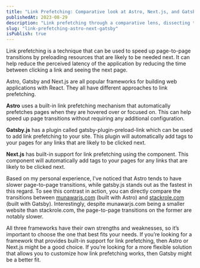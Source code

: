 ```yaml
---
title: "Link Prefetching: Comparative look at Astro, Next.js, and Gatsby.js"
publishedAt: 2023-08-29
description: "Link prefetching through a comparative lens, dissecting the unique approaches of Astro, Next.js, and Gatsby.js. Delve into the mechanisms that drive faster navigation and improved user experience in different frameworks."
slug: "link-prefetching-astro-next-gatsby"
isPublish: true
---
```


Link prefetching is a technique that can be used to speed up page-to-page transitions by preloading resources that are likely to be needed next. It can help reduce the perceived latency of the application by reducing the time between clicking a link and seeing the next page.

Astro, Gatsby and Next.js are all popular frameworks for building web applications with React. They all have different approaches to link prefetching.

**Astro** uses a built-in link prefetching mechanism that automatically prefetches pages when they are hovered over or focused on. This can help speed up page transitions without requiring any additional configuration.

**Gatsby.js** has a plugin called gatsby-plugin-preload-link which can be used to add link prefetching to your site. This plugin will automatically add <link rel="preload"> tags to your pages for any links that are likely to be clicked next.

**Next.js** has built-in support for link prefetching using the <Link> component. This component will automatically add <link rel="prefetch"> tags to your pages for any links that are likely to be clicked next.

Based on my personal experience, I've noticed that Astro tends to have slower page-to-page transitions, while gatsby.js stands out as the fastest in this regard. To see this contrast in action, you can directly compare the transitions between [munawarjs.com](https://munawarjs.com) (built with Astro) and [stackrole.com](https://stackrole.com) (built with Gatsby). Interestingly, despite munawarjs.com being a smaller website than stackrole.com, the page-to-page transitions on the former are notably slower.

All three frameworks have their own strengths and weaknesses, so it’s important to choose the one that best fits your needs. If you’re looking for a framework that provides built-in support for link prefetching, then Astro or Next.js might be a good choice. If you’re looking for a more flexible solution that allows you to customize how link prefetching works, then Gatsby might be a better fit.